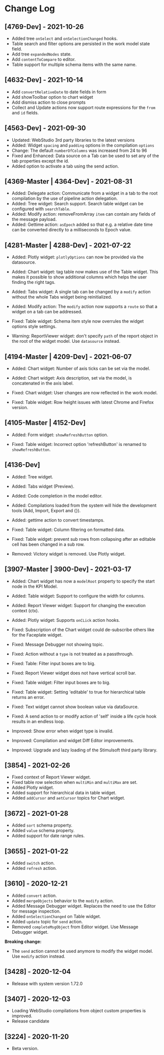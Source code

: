 # Change Log

## [4769-Dev] - 2021-10-26
- Added tree `onSelect` and `onSelectionChanged` hooks.
- Table search and filter options are persisted in the work model state field.
- Add tree `expandedNodes` state.
- Add `contentToCompare` to editor.
- Table support for multiple schema items with the same name. 
## [4632-Dev] - 2021-10-14
- Add `convertRelativeDate` to date fields in form
- Add showToolbar option to chart widget
- Add dismiss action to close prompts 
- Collect and Update actions now support route expressions for the `from` and `id` fields.
## [4563-Dev] - 2021-09-30
- Updated: WebStudio 3rd party libraries to the latest versions
- Added: Widget `spacing` and `padding` options in the compilation `options`
- Change: The default `numberOfColumns` was increased from 24 to 96
- Fixed and Enhanced: Data source on a Tab can be used to set any of the tab properties except the id.
- Added option to activate a tab using the send action.  
## [4369-Master | 4364-Dev] - 2021-08-31

- Added: Delegate action: Communicate from a widget in a tab to the root compilation by the use of pipeline action delegation.
- Added: Tree widget: Search support. Search table widget can be configured with `searchTable`.
- Added: Modify action: removeFromArray `item` can contain any fields of the message payload.
- Added: Gettime action: `asEpoch` added so that e.g. a relative date time can be converted directly to a milliseconds to Epoch value.

## [4281-Master | 4288-Dev] - 2021-07-22

- Added: Plotly widget: `plotlyOptions` can now be provided via the datasource.
- Added: Chart widget: tag table now makes use of the Table widget. This makes it possible to show additional columns which helps the user finding the right tags.
- Added: Tabs widget: A single tab can be changed by a `modify` action without the whole Tabs widget being reinitialized.
- Added: Modify action: The `modify` action now supports a `route` so that a widget on a tab can be addressed.

- Fixed: Table widget: Schema item style now overrules the widget options style settings.

- Warning: ReportViewer widget: don't specify `path` of the report object in the root of the widget model. Use `datasource` instead.

## [4194-Master | 4209-Dev] - 2021-06-07

- Added: Chart widget: Number of axis ticks can be set via the model.
- Added: Chart widget: Axis description, set via the model, is concatenated in the axis label.

- Fixed: Chart widget: User changes are now reflected in the work model.
- Fixed: Table widget: Row height issues with latest Chrome and Firefox version.

## [4105-Master | 4152-Dev]

- Added: Form widget: `showRefreshButton` option.

- Fixed: Table widget: Incorrect option 'refreshButton' is renamed to `showRefreshButton`.

## [4136-Dev]

- Added: Tree widget.
- Added: Tabs widget (Preview).
- Added: Code completion in the model editor.
- Added: Compilations loaded from the system will hide the development tools (Add, Import, Export and {}).
- Added: gettime action to convert timestamps.
  
- Fixed: Table widget: Column filtering on formatted data.
- Fixed: Table widget: prevent sub rows from collapsing after an editable cell has been changed in a sub row.

- Removed: Victory widget is removed. Use Plotly widget.

## [3907-Master | 3900-Dev] - 2021-03-17

- Added: Chart widget has now a `modelRoot` property to specify the start node in the KPI Model.
- Added: Table widget: Support to configure the width for columns.
- Added: Report Viewer widget: Support for changing the execution context (ctx).
- Added: Plotly widget: Supports `onCLick` action hooks.

- Fixed: Subscription of the Chart widget could de-subscribe others like for the Faceplate widget.
- Fixed: Message Debugger not showing topic.
- Fixed: Action without a `type` is not treated as a passthrough.
- Fixed: Table: Filter input boxes are to big.
- Fixed: Report Viewer widget does not have vertical scroll bar.
- Fixed: Table widget: Filter input boxes are to big.
- Fixed: Table widget: Setting 'editable' to true for hierarchical table returns an error.
- Fixed: Text widget cannot show boolean value via dataSource.
- Fixed: A send action to or modify action of 'self' inside a life cycle hook results in an endless loop.

- Improved: Show error when widget type is invalid.
- Improved: Compilation and widget Diff Editor improvements.
- Improved: Upgrade and lazy loading of the Stimulsoft third party library.

## [3854] - 2021-02-26

- Fixed context of Report Viewer widget.
- Fixed table row selection when `multiMin` and `multiMax` are set.
- Added Plotly widget.
- Added support for hierarchical data in table widget.
- Added `addCursor` and `aetCursor` topics for Chart widget.

## [3672] - 2021-01-28

- Added `sort` schema property.
- Added `value` schema property.
- Added support for date range rules.

## [3655] - 2021-01-22

- Added `switch` action.
- Added `refresh` action.

## [3610] - 2020-12-21

- Added `convert` action.
- Added `mergeObjects` behavior to the `modify` action.
- Added Message Debugger widget. Replaces the need to use the Editor for message inspection.
- Added `onSelectionChanged` on Table widget.
- Added `update` topic for `send` action.
- Removed `completeMsgObject` from Editor widget. Use Message Debugger widget.

**Breaking change:**

- The `send` action cannot be used anymore to modify the widget model. Use `modify` action instead.

## [3428] - 2020-12-04

- Release with system version 1.72.0

## [3407] - 2020-12-03

- Loading WebStudio compilations from object custom properties is improved.
- Release candidate

## [3224] - 2020-11-20

- Beta version.
